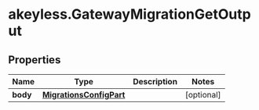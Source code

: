 # akeyless.GatewayMigrationGetOutput

## Properties

Name | Type | Description | Notes
------------ | ------------- | ------------- | -------------
**body** | [**MigrationsConfigPart**](MigrationsConfigPart.md) |  | [optional] 



